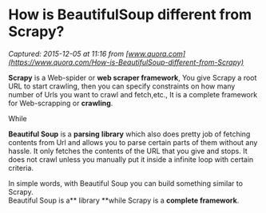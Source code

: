# How is BeautifulSoup different from Scrapy?

_Captured: 2015-12-05 at 11:16 from [www.quora.com](https://www.quora.com/How-is-BeautifulSoup-different-from-Scrapy)_

**Scrapy** is a Web-spider or **web scraper framework**, You give Scrapy a root URL to start crawling, then you can specify constraints on how many number of Urls you want to crawl and fetch,etc., It is a complete framework for Web-scrapping or **crawling**.

While

**Beautiful Soup** is a **parsing** **library** which also does pretty job of fetching contents from Url and allows you to parse certain parts of them without any hassle. It only fetches the contents of the URL that you give and stops. It does not crawl unless you manually put it inside a infinite loop with certain criteria.

In simple words, with Beautiful Soup you can build something similar to Scrapy.  
Beautiful Soup is a** library **while Scrapy is a **complete framework**.
